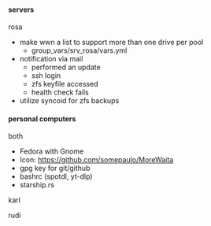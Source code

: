 #### servers
rosa
- make wwn a list to support more than one drive per pool
  - group_vars/srv_rosa/vars.yml
- notification via mail
  - performed an update
  - ssh login
  - zfs keyfile accessed
  - health check fails
- utilize syncoid for zfs backups

#### personal computers
both
- Fedora with Gnome
- Icon: https://github.com/somepaulo/MoreWaita
- gpg key for git/github
- bashrc (spotdl, yt-dlp)
- starship.rs

karl

rudi

